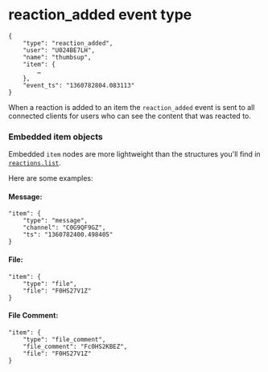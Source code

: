 # reaction_added event type

	{
		"type": "reaction_added",
		"user": "U024BE7LH",
		"name": "thumbsup",
        "item": {
            …
        },
		"event_ts": "1360782804.083113"
	}

When a reaction is added to an item the `reaction_added` event is sent to all connected clients for users who can see the content that was reacted to.

### Embedded item objects

Embedded `item` nodes are more lightweight than the structures you'll find in [`reactions.list`](/methods/reactions.list).

Here are some examples:

#### Message:

    "item": {
        "type": "message",
        "channel": "C0G9QF9GZ",
        "ts": "1360782400.498405"
    }

#### File:

    "item": {
        "type": "file",
        "file": "F0HS27V1Z"
    }


#### File Comment:

    "item": {
        "type": "file_comment",
        "file_comment": "Fc0HS2KBEZ",
        "file": "F0HS27V1Z"
    }

